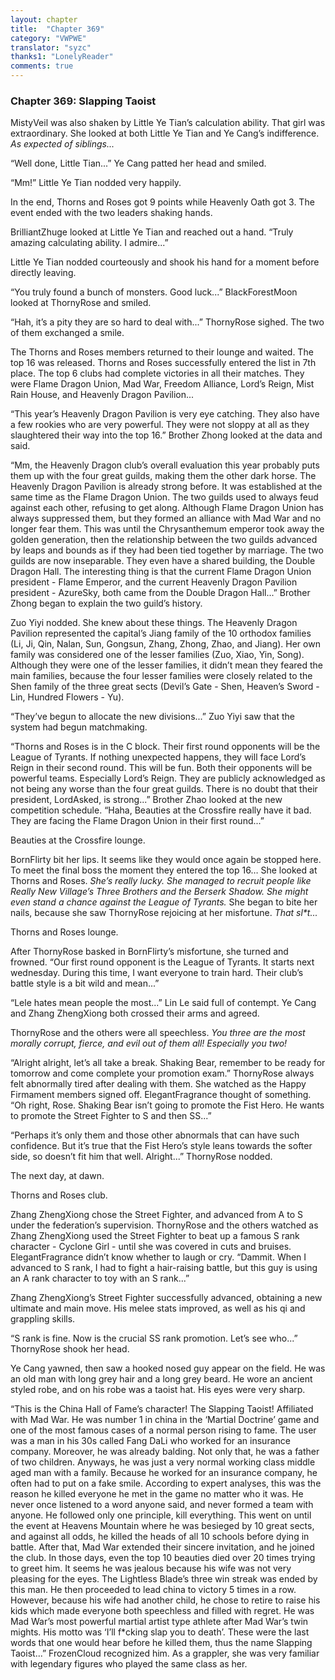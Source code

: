 ```yaml
---
layout: chapter
title:  "Chapter 369"
category: "VWPWE"
translator: "syzc"
thanks1: "LonelyReader"
comments: true
---
```


### Chapter 369: Slapping Taoist

MistyVeil was also shaken by Little Ye Tian’s calculation ability. That girl was extraordinary. She looked at both Little Ye Tian and Ye Cang’s indifference. *As expected of siblings...*

“Well done, Little Tian...” Ye Cang patted her head and smiled.

“Mm!” Little Ye Tian nodded very happily.

In the end, Thorns and Roses got 9 points while Heavenly Oath got 3. The event ended with the two leaders shaking hands.

BrilliantZhuge looked at Little Ye Tian and reached out a hand. “Truly amazing calculating ability. I admire...”

Little Ye Tian nodded courteously and shook his hand for a moment before directly leaving.

“You truly found a bunch of monsters. Good luck...” BlackForestMoon looked at ThornyRose and smiled.

“Hah, it’s a pity they are so hard to deal with...” ThornyRose sighed. The two of them exchanged a smile.

The Thorns and Roses members returned to their lounge and waited. The top 16 was released. Thorns and Roses successfully entered the list in 7th place. The top 6 clubs had complete victories in all their matches. They were Flame Dragon Union, Mad War, Freedom Alliance, Lord’s Reign, Mist Rain House, and Heavenly Dragon Pavilion...

“This year’s Heavenly Dragon Pavilion is very eye catching. They also have a few rookies who are very powerful. They were not sloppy at all as they slaughtered their way into the top 16.” Brother Zhong looked at the data and said.

“Mm, the Heavenly Dragon club’s overall evaluation this year probably puts them up with the four great guilds, making them the other dark horse. The Heavenly Dragon Pavilion is already strong before. It was established at the same time as the Flame Dragon Union. The two guilds used to always feud against each other, refusing to get along. Although Flame Dragon Union has always suppressed them, but they formed an alliance with Mad War and no longer fear them. This was until the Chrysanthemum emperor took away the golden generation, then the relationship between the two guilds advanced by leaps and bounds as if they had been tied together by marriage. The two guilds are now inseparable. They even have a shared building, the Double Dragon Hall. The interesting thing is that the current Flame Dragon Union president - Flame Emperor, and the current Heavenly Dragon Pavilion president - AzureSky, both came from the Double Dragon Hall...” Brother Zhong began to explain the two guild’s history.

Zuo Yiyi nodded. She knew about these things. The Heavenly Dragon Pavilion represented the capital’s Jiang family of the 10 orthodox families (Li, Ji, Qin, Nalan, Sun, Gongsun, Zhang, Zhong, Zhao, and Jiang). Her own family was considered one of the lesser families (Zuo, Xiao, Yin, Song). Although they were one of the lesser families, it didn’t mean they feared the main families, because the four lesser families were closely related to the Shen family of the three great sects (Devil’s Gate - Shen, Heaven’s Sword - Lin, Hundred Flowers - Yu).

“They’ve begun to allocate the new divisions...” Zuo Yiyi saw that the system had begun matchmaking.

“Thorns and Roses is in the C block. Their first round opponents will be the League of Tyrants. If nothing unexpected happens, they will face Lord’s Reign in their second round. This will be fun. Both their opponents will be powerful teams. Especially Lord’s Reign. They are publicly acknowledged as not being any worse than the four great guilds. There is no doubt that their president, LordAsked, is strong...” Brother Zhao looked at the new competition schedule. “Haha, Beauties at the Crossfire really have it bad. They are facing the Flame Dragon Union in their first round...”

Beauties at the Crossfire lounge.

BornFlirty bit her lips. It seems like they would once again be stopped here. To meet the final boss the moment they entered the top 16… She looked at Thorns and Roses. *She’s really lucky. She managed to recruit people like Really New Village’s Three Brothers and the Berserk Shadow. She might even stand a chance against the League of Tyrants.* She began to bite her nails, because she saw ThornyRose rejoicing at her misfortune. *That sl\*t...*

Thorns and Roses lounge.

After ThornyRose basked in BornFlirty’s misfortune, she turned and frowned. “Our first round opponent is the League of Tyrants. It starts next wednesday. During this time, I want everyone to train hard. Their club’s battle style is a bit wild and mean...”

“Lele hates mean people the most...” Lin Le said full of contempt. Ye Cang and Zhang ZhengXiong both crossed their arms and agreed.

ThornyRose and the others were all speechless. *You three are the most morally corrupt, fierce, and evil out of them all! Especially you two!*

“Alright alright, let’s all take a break. Shaking Bear, remember to be ready for tomorrow and come complete your promotion exam.” ThornyRose always felt abnormally tired after dealing with them. She watched as the Happy Firmament members signed off. ElegantFragrance thought of something. “Oh right, Rose. Shaking Bear isn’t going to promote the Fist Hero. He wants to promote the Street Fighter to S and then SS...”

“Perhaps it’s only them and those other abnormals that can have such confidence. But it’s true that the Fist Hero’s style leans towards the softer side, so doesn’t fit him that well. Alright...” ThornyRose nodded.

The next day, at dawn.

Thorns and Roses club.

Zhang ZhengXiong chose the Street Fighter, and advanced from A to S under the federation’s supervision. ThornyRose and the others watched as Zhang ZhengXiong used the Street Fighter to beat up a famous S rank character - Cyclone Girl - until she was covered in cuts and bruises. ElegantFragrance didn’t know whether to laugh or cry. “Dammit. When I advanced to S rank, I had to fight a hair-raising battle, but this guy is using an A rank character to toy with an S rank...”

Zhang ZhengXiong’s Street Fighter successfully advanced, obtaining a new ultimate and main move. His melee stats improved, as well as his qi and grappling skills. 

“S rank is fine. Now is the crucial SS rank promotion. Let’s see who...” ThornyRose shook her head.

Ye Cang yawned, then saw a hooked nosed guy appear on the field. He was an old man with long grey hair and a long grey beard. He wore an ancient styled robe, and on his robe was a taoist hat. His eyes were very sharp.

“This is the China Hall of Fame’s character! The Slapping Taoist! Affiliated with Mad War. He was number 1 in china in the ‘Martial Doctrine’ game and one of the most famous cases of a normal person rising to fame. The user was a man in his 30s called Fang DaLi who worked for an insurance company. Moreover, he was already balding. Not only that, he was a father of two children. Anyways, he was just a very normal working class middle aged man with a family. Because he worked for an insurance company, he often had to put on a fake smile. According to expert analyses, this was the reason he killed everyone he met in the game no matter who it was. He never once listened to a word anyone said, and never formed a team with anyone. He followed only one principle, kill everything. This went on until the event at Heavens Mountain where he was besieged by 10 great sects, and against all odds, he killed the heads of all 10 schools before dying in battle. After that, Mad War extended their sincere invitation, and he joined the club. In those days, even the top 10 beauties died over 20 times trying to greet him. It seems he was jealous because his wife was not very pleasing for the eyes. The Lightless Blade’s three win streak was ended by this man. He then proceeded to lead china to victory 5 times in a row. However, because his wife had another child, he chose to retire to raise his kids which made everyone both speechless and filled with regret. He was Mad War’s most powerful martial artist type athlete after Mad War’s twin mights. His motto was ‘I’ll f\*cking slap you to death’. These were the last words that one would hear before he killed them, thus the name Slapping Taoist...” FrozenCloud recognized him. As a grappler, she was very familiar with legendary figures who played the same class as her.

